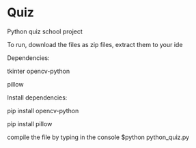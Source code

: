 # Quiz
Python quiz school project

To run, download  the files as zip files, extract them to your ide

Dependencies:

tkinter
opencv-python

pillow

Install dependencies:

pip install opencv-python

pip install pillow

compile the file by typing in the console $python python_quiz.py
